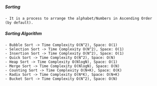 ##### Sorting
    - It is a process to arrange the alphabet/Numbers in Ascending Order (by default).

##### Sorting Algorithm
    - Bubble Sort -> Time Complexity O(N^2), Space: O(1)
    - Selection Sort -> Time Complexity O(N^2), Space: O(1)
    - Insertion Sort -> Time Complexity O(N^2), Space: O(1)
    - Quick Sort -> Time Complexity O(N^2), Space: O(N)
    - Heap Sort -> Time Complexity O(NlogN), Space: O(1)
    - Merge Sort -> Time Complexity O(NlogN), Space: O(N)
    - Counting Sort -> Time Complexity O(N+K), Space: O(K)
    - Radix Sort -> Time Complexity O(N*K), Space: O(N+K)
    - Bucket Sort -> Time Complexity O(N^2), Space: O(N)